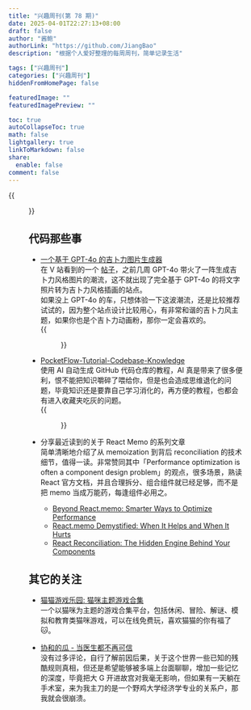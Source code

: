 ```yaml
---
title: "兴趣周刊(第 78 期)"
date: 2025-04-01T22:27:13+08:00
draft: false
author: "酱鲍"
authorLink: "https://github.com/JiangBao"
description: "根据个人爱好整理的每周周刊，简单记录生活"

tags: ["兴趣周刊"]
categories: ["兴趣周刊"]
hiddenFromHomePage: false

featuredImage: ""
featuredImagePreview: ""

toc: true
autoCollapseToc: true
math: false
lightgallery: true
linkToMarkdown: false
share:
  enable: false
comment: false
---
```


<!--more-->
{{<figure src="https://jiangbao-1258001083.cos.ap-shanghai.myqcloud.com/nuphykick75.jpg" title="新的工作伙伴">}}

## 代码那些事
* [一个基于 GPT-4o 的吉卜力图片生成器](https://ghiblio.art/zh)  
在 V 站看到的一个 [帖子](https://www.v2ex.com/t/1124154)，之前几周 GPT-4o 带火了一阵生成吉卜力风格图片的潮流，这不就出现了完全基于 GPT-4o 的将文字照片转为吉卜力风格插画的站点。  
如果没上 GPT-4o 的车，只想体验一下这波潮流，还是比较推荐试试的，因为整个站点设计比较用心，有非常和谐的吉卜力风主题，如果你也是个吉卜力动画粉，那你一定会喜欢的。  
{{<figure src="https://jiangbao-1258001083.cos.ap-shanghai.myqcloud.com/ghiblioart.jpg">}}

* [PocketFlow-Tutorial-Codebase-Knowledge](https://github.com/The-Pocket/PocketFlow-Tutorial-Codebase-Knowledge)  
使用 AI 自动生成 GitHub 代码仓库的教程，AI 真是带来了很多便利，恨不能把知识嚼碎了喂给你，但是也会造成思维退化的问题，毕竟知识还是要靠自己学习消化的，再方便的教程，也都会有进入收藏夹吃灰的问题。  
{{<figure src="https://jiangbao-1258001083.cos.ap-shanghai.myqcloud.com/pocketflow.jpg">}}

* 分享最近读到的关于 React Memo 的系列文章  
简单清晰地介绍了从 memoization 到背后 reconciliation 的技术细节，值得一读。非常赞同其中「Performance optimization is often a component design problem」的观点，很多场景，熟读 React 官方文档，并且合理拆分、组合组件就已经足够，而不是把 memo 当成万能药，每逢组件必用之。
  * [Beyond React.memo: Smarter Ways to Optimize Performance](https://cekrem.github.io/posts/beyond-react-memo-smarter-performance-optimization/)
  * [React.memo Demystified: When It Helps and When It Hurts](https://cekrem.github.io/posts/react-memo-when-it-helps-when-it-hurts/)  
  * [React Reconciliation: The Hidden Engine Behind Your Components](https://cekrem.github.io/posts/react-reconciliation-deep-dive/)

## 其它的关注
* [猫猫游戏乐园: 猫咪主题游戏合集](https://cat-game.online)  
一个以猫咪为主题的游戏合集平台，包括休闲、冒险、解谜、模拟和教育类猫咪游戏，可以在线免费玩，喜欢猫猫的你有福了 🐱。

* [协和的瓜 - 当医生都不再可信](https://www.v2ex.com/t/1128752)  
没有过多评论，自行了解前因后果，关于这个世界一些已知的残酷规则真相，但还是希望能够被多端上台面聊聊，增加一些记忆的深度，毕竟把大 G 开进故宫对我毫无影响，但如果有一天躺在手术室，来为我主刀的是一个野鸡大学经济学专业的关系户，那我就会很崩溃。